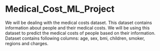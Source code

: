 # Medical_Cost_ML_Project
We will be dealing with the medical costs dataset. This dataset contains information about people and their medical costs. We will be using this dataset to predict the medical costs of people based on their information. Dataset contains following columns: age, sex, bmi, children, smoker, regions and charges.
